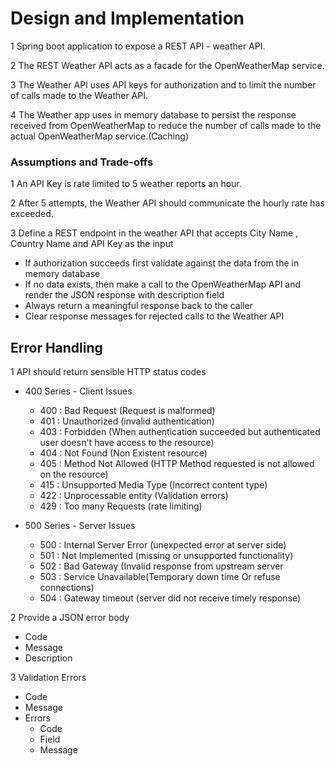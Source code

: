 # Design and Implementation

1 Spring boot application to expose a REST API - weather API.

2 The REST Weather API acts as a facade for the OpenWeatherMap service.

3 The Weather API uses API keys for authorization and to limit the number of calls made to the Weather API.

4 The Weather app uses in memory database to persist the response received from OpenWeatherMap to reduce the number of calls made to the actual OpenWeatherMap service.(Caching)


### Assumptions and Trade-offs

1 An API Key is rate limited to 5 weather reports an hour.

2 After 5 attempts, the Weather API should communicate the hourly rate has exceeded.

3 Define a REST endpoint in the weather API that accepts City Name , Country Name and API Key as the input
  - If authorization succeeds first validate against the data from the in memory database
  - If no data exists, then make a call to the OpenWeatherMap API and render the JSON response with description field
  - Always return a meaningful response back to the caller
  - Clear response messages for rejected calls to the Weather API


## Error Handling

1 API should return sensible HTTP status codes
  - 400 Series - Client Issues
    - 400 : Bad Request (Request is malformed)
    - 401 : Unauthorized (invalid authentication)
    - 403 : Forbidden (When authentication succeeded but authenticated user doesn't have access to the resource)
    - 404 : Not Found (Non Existent resource)
    - 405 : Method Not Allowed (HTTP Method requested is not allowed on the resource)
    - 415 : Unsupported Media Type (Incorrect content type)
    - 422 : Unprocessable entity (Validation errors)
    - 429 : Too many Requests (rate limiting)
    
  - 500 Series - Server Issues
    - 500 : Internal Server Error (unexpected error at server side)
    - 501 : Not Implemented (missing or unsupported functionality)
    - 502 : Bad Gateway (Invalid response from upstream server
    - 503 : Service Unavailable(Temporary down time Or refuse connections)
    - 504 : Gateway timeout (server did not receive timely response)
    
2 Provide a JSON error body
  - Code
  - Message
  - Description

3 Validation Errors
  - Code
  - Message
  - Errors
    - Code
    - Field
    - Message


